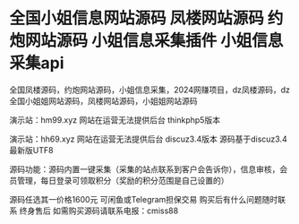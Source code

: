 # 全国小姐信息网站源码 凤楼网站源码 约炮网站源码 小姐信息采集插件 小姐信息采集api
全国凤楼源码，约炮网站源码，小姐信息采集，2024网赚项目，dz凤楼源码，dz全国小姐姐网站源码，凤楼网站源码，小姐姐网站源码

演示站：hm99.xyz  网站在运营无法提供后台  thinkphp5版本

演示站：hh69.xyz  网站在运营无法提供后台  discuz3.4版本 源码基于discuz3.4最新版UTF8

源码功能：源码内置一键采集（采集的站点联系到客户会告诉你），信息审核，会员管理，每日登录可领取积分（奖励的积分范围是自己设置的）

源码任选其一价格1600元 可闲鱼或Telegram担保交易  购买后有什么问题随时联系 终身售后 如需购买源码请联系电报：cmiss88
